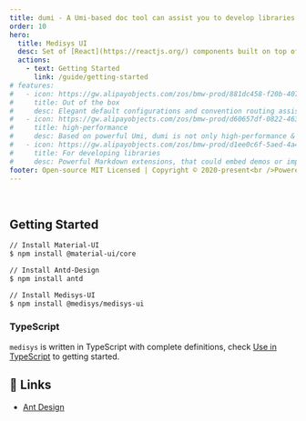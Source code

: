 ```yaml
---
title: dumi - A Umi-based doc tool can assist you to develop libraries & write docs.
order: 10
hero:
  title: Medisys UI
  desc: Set of [React](https://reactjs.org/) components built on top of [Antd Design](https://ant.design/) and [MATERIAL-UI](https://material-ui.com/)
  actions:
    - text: Getting Started
      link: /guide/getting-started
# features:
#   - icon: https://gw.alipayobjects.com/zos/bmw-prod/881dc458-f20b-407b-947a-95104b5ec82b/k79dm8ih_w144_h144.png
#     title: Out of the box
#     desc: Elegant default configurations and convention routing assist developers to get started as simple as possible, that focus all attentions on developing libraries & writting docs
#   - icon: https://gw.alipayobjects.com/zos/bmw-prod/d60657df-0822-4631-9d7c-e7a869c2f21c/k79dmz3q_w126_h126.png
#     title: high-performance
#     desc: Based on powerful Umi, dumi is not only high-performance & extensible, but also could use mostly plugins based on Umi
#   - icon: https://gw.alipayobjects.com/zos/bmw-prod/d1ee0c6f-5aed-4a45-a507-339a4bfe076c/k7bjsocq_w144_h144.png
#     title: For developing libraries
#     desc: Powerful Markdown extensions, that could embed demos or import external demos or even insert custom React components, make docs beautiful & better to use
footer: Open-source MIT Licensed | Copyright © 2020-present<br />Powered by Medisys Innovation Pte Ltd
---
```


<br />

## Getting Started

```bash
// Install Material-UI
$ npm install @material-ui/core

// Install Antd-Design
$ npm install antd

// Install Medisys-UI
$ npm install @medisys/medisys-ui
```

### TypeScript

`medisys` is written in TypeScript with complete definitions, check [Use in TypeScript](https://ant.design/docs/react/use-in-typescript) to getting started.

## 🔗 Links

- [Ant Design](https://ant.design/)
